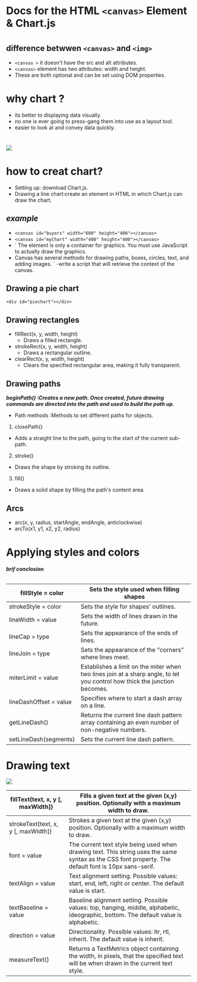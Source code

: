 # Docs for the HTML `<canvas>` Element & Chart.js
# <canvas> 
## difference betwwen `<canvas>` and `<img>`
- `<canvas >` it doesn't have the src and alt attributes.
- `<canvas>` element has two attributes: width and height.
- These are both optional and can  be set using DOM properties.
# why chart ? 
- its better to displaying data visually.
- no one is ever going to press-gang them into use as a layout tool.
- easier to look at and convey data quickly.
# ![](https://bashooka.com/wp-content/uploads/2013/06/html5-charts-3.jpg)
# how to creat chart?
- Setting up: download Chart.js.
- Drawing a line chart:create an element in HTML in which Chart.js can draw  the chart.
## ***example***
- `<canvas id="buyers" width="600" height="400"></canvas>`
- `<canvas id="myChart" width="400" height="400"></canvas>`
- ` <canvas> The <canvas> element is only a container for graphics. You must use JavaScript to actually draw the graphics.
- Canvas has several methods for drawing paths, boxes, circles, text, and adding images. </canvas>`
-write a script that will retrieve the context of the canvas.
## Drawing a pie chart
`<div id="piechart"></div>`

## Drawing rectangles
- fillRect(x, y, width, height)
  - Draws a filled rectangle.
- strokeRect(x, y, width, height)
  - Draws a rectangular outline.
- clearRect(x, y, width, height)
  - Clears the specified rectangular area, making it fully transparent.
 ## Drawing paths
 ***beginPath() :Creates a new path. Once created, future drawing commands are directed into the path and used to build the path up.***
- Path methods :Methods to set different paths for objects.
1. closePath()
  - Adds a straight line to the path, going to the start of the current sub-path.
2. stroke()
  - Draws the shape by stroking its outline.
3. fill()
  - Draws a solid shape by filling the path's content area.
  ## Arcs
  - arc(x, y, radius, startAngle, endAngle, anticlockwise)
  - arcTo(x1, y1, x2, y2, radius)
 # Applying styles and colors

###### ***brif conclosion***

| fillStyle = color   | Sets the style used when filling shapes                |
| ------------------- | ------------------------------------------------------ |
| strokeStyle = color | Sets the style for shapes' outlines.                   |
| lineWidth = value   | Sets the width of lines drawn in the future.           |
| lineCap = type      | Sets the appearance of the ends of lines.              |
| lineJoin = type     | Sets the appearance of the "corners" where lines meet. |
| miterLimit = value  | Establishes a limit on the miter when two lines join at a sharp angle, to let you control how thick the junction becomes. |
| lineDashOffset = value | Specifies where to start a dash array on a line. |
| getLineDash() | Returns the current line dash pattern array containing an even number of non-negative numbers. |
| setLineDash(segments) | Sets the current line dash pattern. |

# Drawing text
![](https://cdn.javascripttutorial.net/wp-content/uploads/2020/10/JavaScript-fillText-textAlign-example.png)

| fillText(text, x, y [, maxWidth]) | Fills a given text at the given (x,y) position. Optionally with a maximum width to draw. |
| --------------------------------- | ---------------------------------------------------------------------------------------- |
| strokeText(text, x, y [, maxWidth]) | Strokes a given text at the given (x,y) position. Optionally with a maximum width to draw. |
| font = value | The current text style being used when drawing text. This string uses the same syntax as the CSS font property. The default font is 10px sans-serif. |
| textAlign = value | Text alignment setting. Possible values: start, end, left, right or center. The default value is start. |
| textBaseline = value | Baseline alignment setting. Possible values: top, hanging, middle, alphabetic, ideographic, bottom. The default value is alphabetic. |
| direction = value | Directionality. Possible values: ltr, rtl, inherit. The default value is inherit. |
| measureText() | Returns a TextMetrics object containing the width, in pixels, that the specified text will be when drawn in the current text style. |




